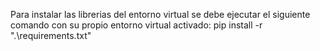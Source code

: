 Para instalar las librerias del entorno virtual se debe ejecutar el siguiente comando con su propio entorno virtual activado: pip install -r ".\requirements.txt"
